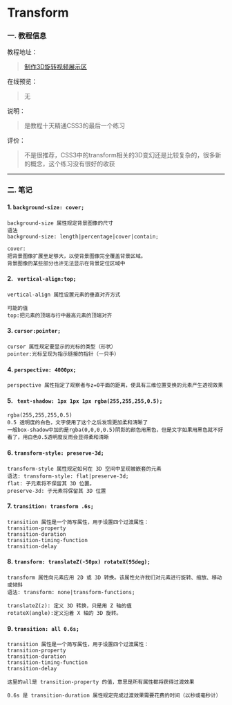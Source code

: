 # Transform

### 一. 教程信息

教程地址：
>[制作3D旋转视频展示区](http://www.imooc.com/code/1963)

在线预览：
>无

说明：
>是教程十天精通CSS3的最后一个练习

评价：
>不是很推荐，CSS3中的transform相关的3D变幻还是比较复杂的，很多新的概念，这个练习没有很好的收获

---
### 二. 笔记

#### 1. `background-size: cover;`
```
background-size 属性规定背景图像的尺寸
语法
background-size: length|percentage|cover|contain;

cover:
把背景图像扩展至足够大，以使背景图像完全覆盖背景区域。
背景图像的某些部分也许无法显示在背景定位区域中
```

#### 2. ` vertical-align:top;`
```
vertical-align 属性设置元素的垂直对齐方式

可能的值
top:把元素的顶端与行中最高元素的顶端对齐
```

#### 3. `cursor:pointer;`
```
cursor 属性规定要显示的光标的类型（形状）
pointer:光标呈现为指示链接的指针（一只手）
```

#### 4. `perspective: 4000px;`
```
perspective 属性指定了观察者与z=0平面的距离，使具有三维位置变换的元素产生透视效果

```

#### 5. ` text-shadow: 1px 1px 1px rgba(255,255,255,0.5);`
```
rgba(255,255,255,0.5)
0.5 透明度的白色，文字使用了这个之后发现更加柔和清晰了
一般box-shadow中加的是rgba(0,0,0,0.5)阴影的颜色用黑色，但是文字如果用黑色就不好看了，用白色0.5透明度反而会显得柔和清晰
```

#### 6. `transform-style: preserve-3d;`
```
transform-style 属性规定如何在 3D 空间中呈现被嵌套的元素
语法: transform-style: flat|preserve-3d;
flat: 子元素将不保留其 3D 位置。
preserve-3d: 子元素将保留其 3D 位置
```

#### 7. `transition: transform .6s;`
```
transition 属性是一个简写属性，用于设置四个过渡属性：
transition-property
transition-duration
transition-timing-function
transition-delay
```

#### 8. `transform: translateZ(-50px) rotateX(95deg);`
```
transform 属性向元素应用 2D 或 3D 转换。该属性允许我们对元素进行旋转、缩放、移动或倾斜
语法: transform: none|transform-functions;

translateZ(z): 定义 3D 转换，只是用 Z 轴的值
rotateX(angle):定义沿着 X 轴的 3D 旋转。
```

#### 9. `transition: all 0.6s;`
```
transition 属性是一个简写属性，用于设置四个过渡属性：
transition-property
transition-duration
transition-timing-function
transition-delay

这里的all是 transition-property 的值，意思是所有属性都将获得过渡效果

0.6s 是 transition-duration 属性规定完成过渡效果需要花费的时间（以秒或毫秒计）
```
